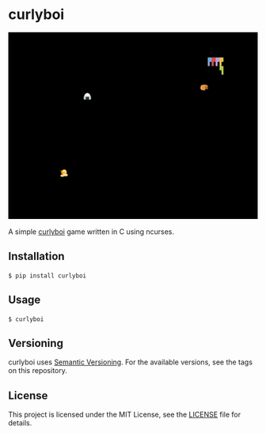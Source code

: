 # curlyboi

![demo](curlyboi.gif)

A simple [curlyboi](https://github.com/glasnt/curlyboi) game written in C using ncurses.

## Installation

```
$ pip install curlyboi
```

## Usage

```
$ curlyboi
```

## Versioning

curlyboi uses [Semantic Versioning](https://semver.org/). For the available versions, see the tags on this repository.

## License

This project is licensed under the MIT License, see the [LICENSE](https://raw.githubusercontent.com/vinayak-mehta/curlyboi/master/LICENSE) file for details.
